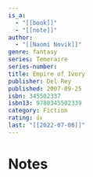 ```yaml
---
is_a:
  - "[[book]]"
  - "[[note]]"
author:
  - "[[Naomi Novik]]"
genre: fantasy
series: Temeraire
series-number: 
title: Empire of Ivory
publisher: Del Rey
published: 2007-09-25
isbn: 345502337
isbn13: 9780345502339
category: Fiction
rating: 👍
last: "[[2022-07-06]]"
---
```

# Notes
